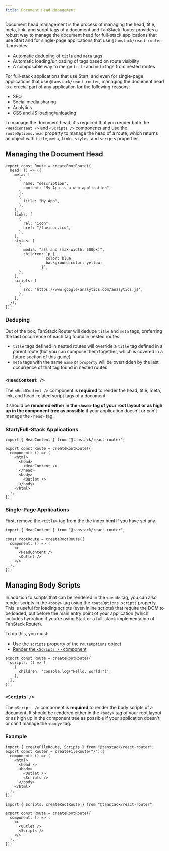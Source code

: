 ```yaml
---
title: Document Head Management
---
```


Document head management is the process of managing the head, title, meta, link, and script tags of a document and TanStack Router provides a robust way to manage the document head for full-stack applications that use Start and for single-page applications that use `@tanstack/react-router`. It provides:

- Automatic deduping of `title` and `meta` tags
- Automatic loading/unloading of tags based on route visibility
- A composable way to merge `title` and `meta` tags from nested routes

For full-stack applications that use Start, and even for single-page applications that use `@tanstack/react-router`, managing the document head is a crucial part of any application for the following reasons:

- SEO
- Social media sharing
- Analytics
- CSS and JS loading/unloading

To manage the document head, it's required that you render both the `<HeadContent />` and `<Scripts />` components and use the `routeOptions.head` property to manage the head of a route, which returns an object with `title`, `meta`, `links`, `styles`, and `scripts` properties.

## Managing the Document Head

```tsx
export const Route = createRootRoute({
  head: () => ({
    meta: [
      {
        name: "description",
        content: "My App is a web application",
      },
      {
        title: "My App",
      },
    ],
    links: [
      {
        rel: "icon",
        href: "/favicon.ico",
      },
    ],
    styles: [
      {
        media: "all and (max-width: 500px)",
        children: `p {
                  color: blue;
                  background-color: yellow;
                }`,
      },
    ],
    scripts: [
      {
        src: "https://www.google-analytics.com/analytics.js",
      },
    ],
  }),
});
```

### Deduping

Out of the box, TanStack Router will dedupe `title` and `meta` tags, preferring the **last** occurrence of each tag found in nested routes.

- `title` tags defined in nested routes will override a `title` tag defined in a parent route (but you can compose them together, which is covered in a future section of this guide)
- `meta` tags with the same `name` or `property` will be overridden by the last occurrence of that tag found in nested routes

### `<HeadContent />`

The `<HeadContent />` component is **required** to render the head, title, meta, link, and head-related script tags of a document.

It should be **rendered either in the `<head>` tag of your root layout or as high up in the component tree as possible** if your application doesn't or can't manage the `<head>` tag.

### Start/Full-Stack Applications

```tsx
import { HeadContent } from "@tanstack/react-router";

export const Route = createRootRoute({
  component: () => (
    <html>
      <head>
        <HeadContent />
      </head>
      <body>
        <Outlet />
      </body>
    </html>
  ),
});
```

### Single-Page Applications

First, remove the `<title>` tag from the the index.html if you have set any.

```tsx
import { HeadContent } from "@tanstack/react-router";

const rootRoute = createRootRoute({
  component: () => (
    <>
      <HeadContent />
      <Outlet />
    </>
  ),
});
```

## Managing Body Scripts

In addition to scripts that can be rendered in the `<head>` tag, you can also render scripts in the `<body>` tag using the `routeOptions.scripts` property. This is useful for loading scripts (even inline scripts) that require the DOM to be loaded, but before the main entry point of your application (which includes hydration if you're using Start or a full-stack implementation of TanStack Router).

To do this, you must:

- Use the `scripts` property of the `routeOptions` object
- [Render the `<Scripts />` component](#scripts)

```tsx
export const Route = createRootRoute({
  scripts: () => [
    {
      children: 'console.log("Hello, world!")',
    },
  ],
});
```

### `<Scripts />`

The `<Scripts />` component is **required** to render the body scripts of a document. It should be rendered either in the `<body>` tag of your root layout or as high up in the component tree as possible if your application doesn't or can't manage the `<body>` tag.

### Example

```tsx
import { createFileRoute, Scripts } from "@tanstack/react-router";
export const Router = createFileRoute("/")({
  component: () => (
    <html>
      <head />
      <body>
        <Outlet />
        <Scripts />
      </body>
    </html>
  ),
});
```

```tsx
import { Scripts, createRootRoute } from "@tanstack/react-router";

export const Route = createRootRoute({
  component: () => (
    <>
      <Outlet />
      <Scripts />
    </>
  ),
});
```
